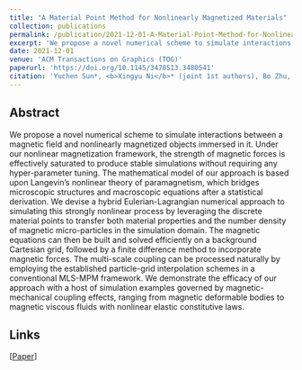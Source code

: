 ```yaml
---
title: "A Material Point Method for Nonlinearly Magnetized Materials"
collection: publications
permalink: /publication/2021-12-01-A-Material-Point-Method-for-Nonlinearly-Magnetized-Materials
excerpt: 'We propose a novel numerical scheme to simulate interactions between a magnetic field and nonlinearly magnetized objects immersed in it...'
date: 2021-12-01
venue: 'ACM Transactions on Graphics (TOG)'
paperurl: 'https://doi.org/10.1145/3478513.3480541'
citation: 'Yuchen Sun*, <b>Xingyu Ni</b>* (joint 1st authors), Bo Zhu, Bin Wang, and Baoquan Chen. 2021. A material point method for nonlinearly magnetized materials. <i>ACM Trans. Graph</i>. 40, 6, Article 1 (December 2021), 13 pages.'
---
```

## Abstract

We propose a novel numerical scheme to simulate interactions between a magnetic field and nonlinearly magnetized objects immersed in it. Under our nonlinear magnetization framework, the strength of magnetic forces is effectively saturated to produce stable simulations without requiring any hyper-parameter tuning. The mathematical model of our approach is based upon Langevin’s nonlinear theory of paramagnetism, which bridges microscopic structures and macroscopic equations after a statistical derivation. We devise a hybrid Eulerian-Lagrangian numerical approach to simulating this strongly nonlinear process by leveraging the discrete material points to transfer both material properties and the number density of magnetic micro-particles in the simulation domain. The magnetic equations can then be built and solved efficiently on a background Cartesian grid, followed by a finite difference method to incorporate magnetic forces. The multi-scale coupling can be processed naturally by employing the established particle-grid interpolation schemes in a conventional MLS-MPM framework. We demonstrate the efficacy of our approach with a host of simulation examples governed by magnetic-mechanical coupling effects, ranging from magnetic deformable bodies to magnetic viscous fluids with nonlinear elastic constitutive laws.

## Links

\[[Paper](http://Univstar.github.io/files/siga21magnetic.pdf)\]
